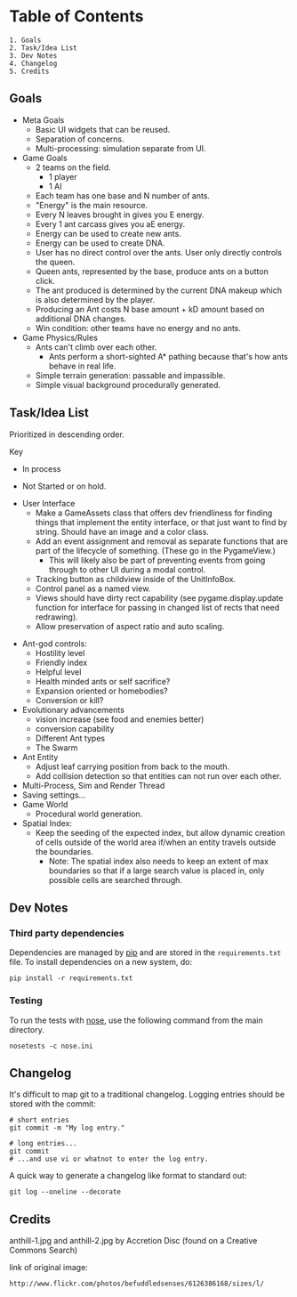 # Table of Contents

    1. Goals
    2. Task/Idea List
    3. Dev Notes
    4. Changelog
    5. Credits



## Goals
* Meta Goals
    * Basic UI widgets that can be reused.
    * Separation of concerns.
    * Multi-processing: simulation separate from UI.
* Game Goals
    * 2 teams on the field.
        * 1 player
        * 1 AI
    * Each team has one base and N number of ants.
    * "Energy" is the main resource.
    * Every N leaves brought in gives you E energy.
    * Every 1 ant carcass gives you aE energy.
    * Energy can be used to create new ants.
    * Energy can be used to create DNA.
    * User has no direct control over the ants. User only directly controls
      the queen.
    * Queen ants, represented by the base, produce ants on a button click.
    * The ant produced is determined by the current DNA makeup which is
      also determined by the player.
    * Producing an Ant costs N base amount + kD amount based on additional
      DNA changes.
    * Win condition: other teams have no energy and no ants.
* Game Physics/Rules
    * Ants can't climb over each other.
        * Ants perform a short-sighted A* pathing because that's how ants behave in real life.
    * Simple terrain generation: passable and impassible.
    * Simple visual background procedurally generated.



## Task/Idea List

Prioritized in descending order.

Key
* In process
- Not Started or on hold.

* User Interface
    - Make a GameAssets class that offers dev friendliness for finding things
      that implement the entity interface, or that just want to find by
      string. Should have an image and a color class.
    - Add an event assignment and removal as separate functions that are
      part of the lifecycle of something. (These go in the PygameView.)
        - This will likely also be part of preventing events from going through
          to other UI during a modal control.
    - Tracking button as childview inside of the UnitInfoBox.
    - Control panel as a named view.
    - Views should have dirty rect capability (see pygame.display.update function
      for interface for passing in changed list of rects that need redrawing).
    - Allow preservation of aspect ratio and auto scaling.

- Ant-god controls:
    - Hostility level
    - Friendly index
    - Helpful level
    - Health minded ants or self sacrifice?
    - Expansion oriented or homebodies?
    - Conversion or kill?
- Evolutionary advancements
    - vision increase (see food and enemies better)
    - conversion capability
    - Different Ant types
    - The Swarm
- Ant Entity
    - Adjust leaf carrying position from back to the mouth.
    - Add collision detection so that entities can not run over each other.
- Multi-Process, Sim and Render Thread
- Saving settings...
- Game World
    - Procedural world generation.
- Spatial Index:
    - Keep the seeding of the expected index, but allow dynamic creation of cells
    outside of the world area if/when an entity travels outside the boundaries.
        - Note: The spatial index also needs to keep an extent of max boundaries
        so that if a large search value is placed in, only possible cells are
        searched through.



## Dev Notes

### Third party dependencies
Dependencies are managed by [pip](http://www.pip-installer.org/en/latest/index.html)
and are stored in the `requirements.txt` file. To install dependencies on a
new system, do:

    pip install -r requirements.txt

### Testing
To run the tests with [nose](http://nose.readthedocs.org/en/latest/index.html),
use the following command from the main directory.

    nosetests -c nose.ini



## Changelog

It's difficult to map git to a traditional changelog. Logging entries should
be stored with the commit:

    # short entries
    git commit -m "My log entry."

    # long entries...
    git commit
    # ...and use vi or whatnot to enter the log entry.

A quick way to generate a changelog like format to standard out:

    git log --oneline --decorate



## Credits

anthill-1.jpg and anthill-2.jpg by Accretion Disc (found on a Creative Commons Search)

link of original image:

    http://www.flickr.com/photos/befuddledsenses/6126386168/sizes/l/


